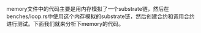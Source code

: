 memory文件中的代码主要是用内存模拟了一个substrate链，然后在benches/loop.rs中使用这个内存模拟的substrate链，然后创建合约和调用合约进行测试。下面我们就来分析下memory的代码。


